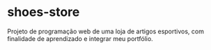 # shoes-store
Projeto de programação web de uma loja de artigos esportivos, com finalidade de aprendizado e integrar meu portfólio. 
